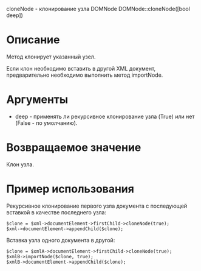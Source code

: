 cloneNode - клонирование узла
    DOMNode DOMNode::cloneNode([bool deep])

Описание
========

Метод клонирует указанный узел.

Если клон необходимо вставить в другой XML документ, предварительно необходимо выполнить метод importNode.

Аргументы
=========

* deep - применять ли рекурсивное клонирование узла (True) или нет (False - по умолчанию).

Возвращаемое значение
=====================

Клон узла.

Пример использования
====================

Рекурсивное клонирование первого узла документа с последующей вставкой в качестве последнего узла:

    $clone = $xml->documentElement->firstChild->cloneNode(true);
    $xml->documentElement->appendChild($clone);

Вставка узла одного документа в другой:

    $clone = $xmlA->documentElement->firstChild->cloneNode(true);
    $xmlB->importNode($clone, true);
    $xmlB->documentElement->appendChild($clone);
